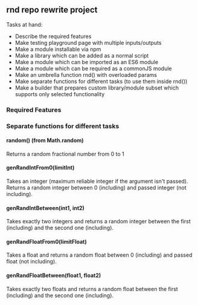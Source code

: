 ## rnd repo rewrite project

Tasks at hand:

- Describe the required features
- Make testing playground page with multiple inputs/outputs
- Make a module installable via npm
- Make a library which can be added as a normal script
- Make a module which can be imported as an ES6 module
- Make a module which can be required as a commonJS module
- Make an umbrella function rnd() with overloaded params
- Make separate functions for different tasks (to use them inside rnd())
- Make a builder that prepares custom library/module subset which supports only selected functionality

### Required Features

### Separate functions for different tasks

#### random() (from Math.random)

Returns a random fractional number from 0 to 1

#### genRandIntFrom0(limitInt)

Takes an integer (maximum reliable integer if the argument isn't passed). Returns a random integer between 0 (including) and passed integer (not including).

#### genRandIntBetween(int1, int2)

Takes exactly two integers and returns a random integer between the first (including) and the second one (including).

#### genRandFloatFrom0(limitFloat)

Takes a float and returns a random float between 0 (including) and passed float (not including).

#### genRandFloatBetween(float1, float2)

Takes exactly two floats and returns a random float between the first (including) and the second one (including).

####
####
